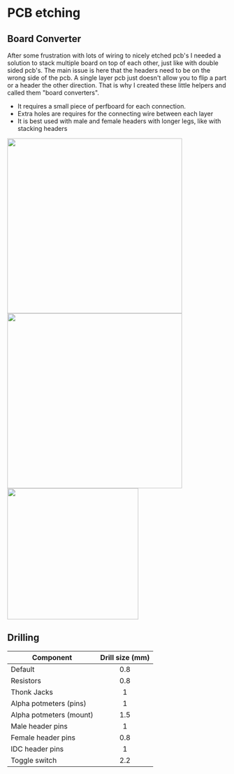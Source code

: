 # PCB etching

## Board Converter
After some frustration with lots of wiring to nicely etched pcb's I needed a solution to stack multiple board on top of each other, just like with double sided pcb's. The main issue is here that the headers need to be on the wrong side of the pcb. A single layer pcb just doesn't allow you to flip a part or a header the other direction. That is why I created these little helpers and called them "board converters".

* It requires a small piece of perfboard for each connection.
* Extra holes are requires for the connecting wire between each layer
* It is best used with male and female headers with longer legs, like with stacking headers

<img src="https://raw.githubusercontent.com/PierreIsCoding/sdiy/main/buildnotes/images/board_convert_b.jpg" width="400" />
<img src="https://raw.githubusercontent.com/PierreIsCoding/sdiy/main/buildnotes/images/20210813_130330.jpg" width="400" />
<img src="https://raw.githubusercontent.com/PierreIsCoding/sdiy/main/CEM3340_VCO/images/20210813_130437.jpg" width="300" />

## Drilling 

| Component        | Drill size (mm) |
| -------------   |:-------------:|
| Default         | 0.8 | 
| Resistors      |0.8|
| Thonk Jacks    | 1 | 
| Alpha potmeters (pins) |1|
| Alpha potmeters (mount) |1.5|
| Male header pins |1|
| Female header pins |0.8|
| IDC header pins |1|
| Toggle switch |2.2|
